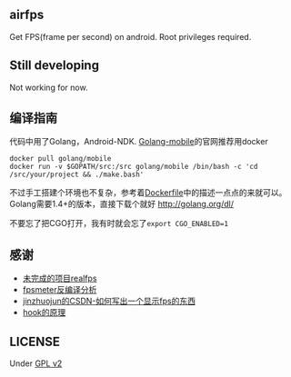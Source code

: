 ## airfps
Get FPS(frame per second) on android. Root privileges required.

## Still developing
Not working for now.


## 编译指南
代码中用了Golang，Android-NDK. [Golang-mobile](https://github.com/golang/mobile)的官网推荐用docker

	docker pull golang/mobile
	docker run -v $GOPATH/src:/src golang/mobile /bin/bash -c 'cd /src/your/project && ./make.bash'

不过手工搭建个环境也不复杂，参考着[Dockerfile](https://github.com/golang/mobile/blob/master/Dockerfile)中的描述一点点的来就可以。
Golang需要1.4+的版本，直接下载个就好 <http://golang.org/dl/>

不要忘了把CGO打开，我有时就会忘了`export CGO_ENABLED=1`

## 感谢
* [未完成的项目realfps](https://github.com/cuitteam/RealFPS)
* [fpsmeter反编译分析](http://blog.csdn.net/freshui/article/details/9245511#comments)
* [jinzhuojun的CSDN-如何写出一个显示fps的东西](http://blog.csdn.net/jinzhuojun/article/details/10428435)
* [hook的原理](http://bbs.pediy.com/showthread.php?t=157419)

## LICENSE
Under [GPL v2](LICENSE)
